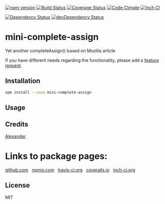 [![npm version](https://badge.fury.io/js/mini-complete-assign.svg)](http://badge.fury.io/js/mini-complete-assign)
[![Build Status](https://travis-ci.org/alykoshin/mini-complete-assign.svg)](https://travis-ci.org/alykoshin/mini-complete-assign)
[![Coverage Status](https://coveralls.io/repos/alykoshin/mini-complete-assign/badge.svg?branch=master&service=github)](https://coveralls.io/github/alykoshin/mini-complete-assign?branch=master)
[![Code Climate](https://codeclimate.com/github/alykoshin/mini-complete-assign/badges/gpa.svg)](https://codeclimate.com/github/alykoshin/mini-complete-assign)
[![Inch CI](https://inch-ci.org/github/alykoshin/mini-complete-assign.svg?branch=master)](https://inch-ci.org/github/alykoshin/mini-complete-assign)

[![Dependency Status](https://david-dm.org/alykoshin/mini-complete-assign/status.svg)](https://david-dm.org/alykoshin/mini-complete-assign#info=dependencies)
[![devDependency Status](https://david-dm.org/alykoshin/mini-complete-assign/dev-status.svg)](https://david-dm.org/alykoshin/mini-complete-assign#info=devDependencies)


# mini-complete-assign

Yet another completeAssign() based on Mozilla article


If you have different needs regarding the functionality, please add a [feature request](https://github.com/alykoshin/mini-complete-assign/issues).


## Installation

```sh
npm install --save mini-complete-assign
```

## Usage


## Credits
[Alexander](https://github.com/alykoshin/)


# Links to package pages:

[github.com](https://github.com/alykoshin/mini-complete-assign) &nbsp; [npmjs.com](https://www.npmjs.com/package/mini-complete-assign) &nbsp; [travis-ci.org](https://travis-ci.org/alykoshin/mini-complete-assign) &nbsp; [coveralls.io](https://coveralls.io/github/alykoshin/mini-complete-assign) &nbsp; [inch-ci.org](https://inch-ci.org/github/alykoshin/mini-complete-assign)


## License

MIT
